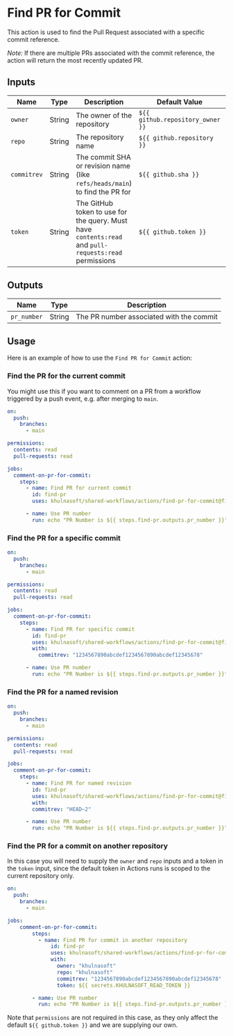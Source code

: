 # Find PR for Commit

This action is used to find the Pull Request associated with a specific commit
reference.

_Note:_ If there are multiple PRs associated with the commit reference, the
action will return the most recently updated PR.

## Inputs

| Name        | Type   | Description                                                                                           | Default Value                    | Required |
| ----------- | ------ | ----------------------------------------------------------------------------------------------------- | -------------------------------- | -------- |
| `owner`     | String | The owner of the repository                                                                           | `${{ github.repository_owner }}` | No       |
| `repo`      | String | The repository name                                                                                   | `${{ github.repository }}`       | No       |
| `commitrev` | String | The commit SHA or revision name (like `refs/heads/main`) to find the PR for                           | `${{ github.sha }}`              | No       |
| `token`     | String | The GitHub token to use for the query. Must have `contents:read` and `pull-requests:read` permissions | `${{ github.token }}`            | No       |

## Outputs

| Name        | Type   | Description                              |
| ----------- | ------ | ---------------------------------------- |
| `pr_number` | String | The PR number associated with the commit |

## Usage

Here is an example of how to use the `Find PR for Commit` action:

### Find the PR for the current commit

You might use this if you want to comment on a PR from a workflow triggered by a
push event, e.g. after merging to `main`.

<!-- x-release-please-start-version -->

```yaml
on:
  push:
    branches:
      - main

permissions:
  contents: read
  pull-requests: read

jobs:
  comment-on-pr-for-commit:
    steps:
      - name: Find PR for current commit
        id: find-pr
        uses: khulnasoft/shared-workflows/actions/find-pr-for-commit@find-pr-for-commit-v1.0.0

      - name: Use PR number
        run: echo "PR Number is ${{ steps.find-pr.outputs.pr_number }}"
```

### Find the PR for a specific commit

```yaml
on:
  push:
    branches:
      - main

permissions:
  contents: read
  pull-requests: read

jobs:
  comment-on-pr-for-commit:
    steps:
      - name: Find PR for specific commit
        id: find-pr
        uses: khulnasoft/shared-workflows/actions/find-pr-for-commit@find-pr-for-commit-v1.0.0
        with:
          commitrev: "1234567890abcdef1234567890abcdef12345678"

      - name: Use PR number
        run: echo "PR Number is ${{ steps.find-pr.outputs.pr_number }}"
```

### Find the PR for a named revision

```yaml
on:
  push:
    branches:
      - main

permissions:
  contents: read
  pull-requests: read

jobs:
  comment-on-pr-for-commit:
    steps:
      - name: Find PR for named revision
        id: find-pr
        uses: khulnasoft/shared-workflows/actions/find-pr-for-commit@find-pr-for-commit-v1.0.0
        with:
        commitrev: "HEAD~2"

      - name: Use PR number
        run: echo "PR Number is ${{ steps.find-pr.outputs.pr_number }}"
```

### Find the PR for a commit on another repository

In this case you will need to supply the `owner` and `repo` inputs and a token
in the `token` input, since the default token in Actions runs is scoped to the
current repository only.

```yaml
on:
  push:
    branches:
      - main

jobs:
    comment-on-pr-for-commit:
        steps:
          - name: Find PR for commit in another repository
              id: find-pr
              uses: khulnasoft/shared-workflows/actions/find-pr-for-commit@find-pr-for-commit-v1.0.0
              with:
                owner: "khulnasoft"
                repo: "khulnasoft"
                commitrev: "1234567890abcdef1234567890abcdef12345678"
                token: ${{ secrets.KHULNASOFT_READ_TOKEN }}

        - name: Use PR number
          run: echo "PR Number is ${{ steps.find-pr.outputs.pr_number }}"
```

Note that `permissions` are not required in this case, as they only affect the
default `${{ github.token }}` and we are supplying our own.

<!-- x-release-please-end-version -->
